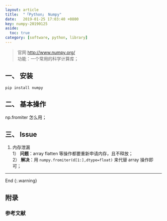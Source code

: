 ```yaml
---
layout: article
title:  "「Python」 Numpy"
date:   2019-01-25 17:03:40 +0800
key: numpy-20190125
aside:
  toc: true
category: [software, python, library]
---
```

> 官网 <http://www.numpy.org/>  
功能：一个常用的科学计算库；  

## 一、 安装
`pip install numpy`  

## 二、 基本操作
np.fromiter 怎么用；   

## 三、 Issue
1. 内存泄漏  
1） **问题**：array flatten 等操作都要重新申请内存，且不释放；  
2） **解决**：用 `numpy.fromiter(d[1:],dtype=float)` 来代替 array 操作即可；  



-------------------  
 End
{:.warning}  


## 附录
### 参考文献  
